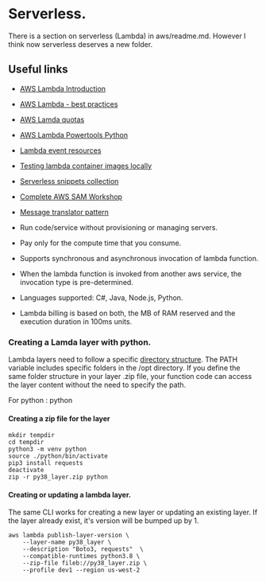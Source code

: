 # Serverless.

There is a section on serverless (Lambda) in aws/readme.md. However I think now
serverless deserves a new folder.

## Useful links

* [AWS Lambda Introduction](http://docs.aws.amazon.com/lambda/latest/dg/welcome.html)
* [AWS Lambda - best practices](http://docs.aws.amazon.com/lambda/latest/dg/best-practices.html)
* [AWS Lamda quotas](http://docs.aws.amazon.com/lambda/latest/dg/limits.html)
* [AWS Lambda Powertools Python](https://awslabs.github.io/aws-lambda-powertools-python/latest/)
* [Lambda event resources](https://michaelbrewer.github.io/aws-lambda-events/#objectives)
* [Testing lambda container images locally](https://docs.aws.amazon.com/lambda/latest/dg/images-test.html)
* [Serverless snippets collection](https://serverlessland.com/snippets)
* [Complete AWS SAM Workshop](https://catalog.workshops.aws/complete-aws-sam/en-US)
* [Message translator pattern](https://serverlessland.com/event-driven-architecture/visuals/message-translator-pattern)

* Run code/service without provisioning or managing servers.
* Pay only for the compute time that you consume.
* Supports synchronous and asynchronous invocation of lambda function.
* When the lambda function is invoked from another aws service, the invocation type
  is pre-determined.
* Languages supported: C#, Java, Node.js, Python.
* Lambda billing is based on both, the MB of RAM reserved and the execution duration
  in 100ms units.


### Creating a Lamda layer with python.

Lambda layers need to follow a specific [directory structure](https://docs.aws.amazon.com/lambda/latest/dg/configuration-layers.html).
The PATH variable includes specific folders in the /opt directory. If you define the
same folder structure in your layer .zip file, your function code can access the layer
content without the need to specify the path.

For python : python

#### Creating a zip file for the layer
```
mkdir tempdir
cd tempdir
python3 -m venv python
source ./python/bin/activate
pip3 install requests
deactivate
zip -r py38_layer.zip python
```

#### Creating or updating a lambda layer.

The same CLI works for creating a new layer or updating an existing layer. If the 
layer already exist, it's version will be bumped up by 1.

```
aws lambda publish-layer-version \
    --layer-name py38_layer \
    --description "Boto3, requests"  \
    --compatible-runtimes python3.8 \
    --zip-file fileb://py38_layer.zip \
    --profile dev1 --region us-west-2

```

